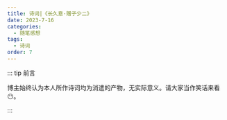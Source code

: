 ```yaml
---
title: 诗词|《长久意·赠子少二》
date: 2023-7-16
categories: 
  - 随笔感想
tags: 
  - 诗词
order: 7
---
```


::: tip 前言

 博主始终认为本人所作诗词均为消遣的产物，无实际意义。请大家当作笑话来看😶。

:::

<poem t="《长久意·赠子少二》" :p="['楼角空，人不散','望得秋月几换人间','故人共仰天，古风携落叶','欢声笑语，复回儿时景','','泪纵横，心断肠','今夜明月非昨夜','星辰沉河间，看尽事无常','忧思难忘，比情比金坚']"/>


